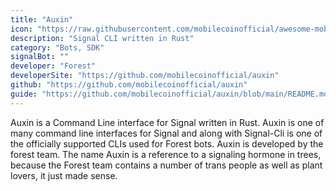 ```yaml
---
title: "Auxin"
icon: "https://raw.githubusercontent.com/mobilecoinofficial/awesome-mobilecoin/main/directory/0071_Auxin/rust-icon-19.png"
description: "Signal CLI written in Rust"
category: "Bots, SDK"
signalBot: ""
developer: "Forest"
developerSite: "https://github.com/mobilecoinofficial/auxin"
github: "https://github.com/mobilecoinofficial/auxin"
guide: "https://github.com/mobilecoinofficial/auxin/blob/main/README.md"
---
```


Auxin is a Command Line interface for Signal written in Rust. Auxin is one of many command line interfaces for Signal and along with Signal-Cli is one of the officially supported CLIs used for Forest bots. Auxin is developed by the forest team. The name Auxin is a reference to a signaling hormone in trees, because the Forest team contains a number of trans people as well as plant lovers, it just made sense.
